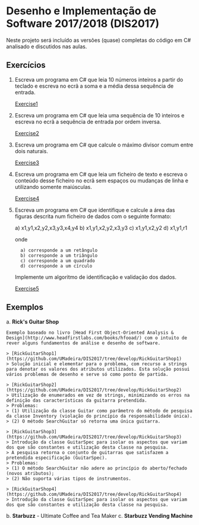 # Desenho e Implementação de Software 2017/2018 (DIS2017)

Neste projeto será incluído as versões (quase) completas do código em C# analisado e discutidos nas aulas. 

## Exercícios

1. Escreva um programa em C# que leia 10 números inteiros a partir do teclado e escreva no ecrã a soma e a média dessa sequência de entrada.

    [Exercise1](https://github.com/UMadeira/DIS2017/blob/develop/Exercise1/Program.cs)

2. Escreva um programa em C# que leia uma sequência de 10 inteiros e escreva no ecrã a sequência de entrada por ordem inversa.

    [Exercise2](https://github.com/UMadeira/DIS2017/blob/develop/Exercise2/Program.cs)
    
3. Escreva um programa em C# que calcule o máximo divisor comum entre dois naturais.
    
    [Exercise3](https://github.com/UMadeira/DIS2017/blob/develop/Exercise3/Program.cs)

4. Escreva um programa em C# que leia um ficheiro de texto e escreva o conteúdo desse ficheiro no ecrã sem espaços ou mudanças de linha e utilizando somente maiúsculas.

    [Exercise4](https://github.com/UMadeira/DIS2017/blob/develop/Exercise4/Program.cs)

5. Escreva um programa em C# que identifique e calcule a área das figuras descrita num ficheiro de dados com o seguinte formato:

    a) x1,y1,x2,y2,x3,y3,x4,y4
    b) x1,y1,x2,y2,x3,y3
    c) x1,y1,x2,y2
    d) x1,y1,r1 

     onde

         a) corresponde a um retângulo
         b) corresponde a um triângulo
         c) corresponde a um quadrado
         d) corresponde a um círculo

     Implemente um algoritmo de identificação e validação dos dados.

    [Exercise5](https://github.com/UMadeira/DIS2017/blob/develop/Exercise5)

## Exemplos

a. **Rick's Guitar Shop**

    Exemplo baseado no livro [Head First Object-Oriented Analysis & Design](http://www.headfirstlabs.com/books/hfooad/) com o intuito de rever alguns fundamentos de análise e desenho de software.

    > [RickGuitarShop1](https://github.com/UMadeira/DIS2017/tree/develop/RickGuitarShop1)  
    > Solução inicial e elementar para o problema, com recurso a strings para denotar os valores dos atributos utilizados. Esta solução possui vários problemas de desenho e serve só como ponto de partida.   
    
    > [RickGuitarShop2](https://github.com/UMadeira/DIS2017/tree/develop/RickGuitarShop2)  
    > Utilização de enumerados em vez de strings, minimizando os erros na definição das características da guitarra pretendida.  
    > Problemas:   
    > (1) Utilização da classe Guitar como parâmetro do método de pesquisa da classe Inventory (violação do princípio da responsabilidade única).  
    > (2) O método SearchGuitar só retorna uma única guitarra.
    
    > [RickGuitarShop3](https://github.com/UMadeira/DIS2017/tree/develop/RickGuitarShop3)  
    > Introdução da classe GuitarSpec para isolar os aspectos que variam dos que são constantes e utilização desta classe na pesquisa. 
    > A pesquisa retorna o conjunto de guitarras que satisfazem a pretendida especificação (GuitarSpec).  
    > Problemas:  
    > (1) O método SearchGuitar não adere ao princípio do aberto/fechado (novos atributos);   
    > (2) Não suporta várias tipos de instrumentos. 

    > [RickGuitarShop4](https://github.com/UMadeira/DIS2017/tree/develop/RickGuitarShop4)  
    > Introdução da classe GuitarSpec para isolar os aspectos que variam dos que são constantes e utilização desta classe na pesquisa.
 


b. **Starbuzz** - Ultimate Coffee and Tea Maker
c. **Starbuzz Vending Machine** 